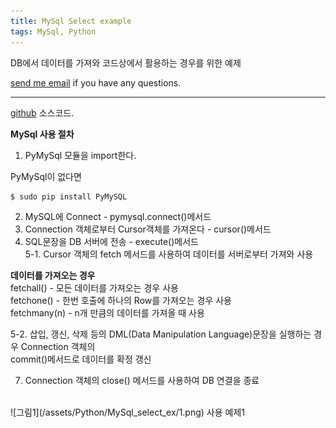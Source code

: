 ```yaml
---
title: MySql Select example
tags: MySql, Python
---
```


DB에서 데이터를 가져와 코드상에서 활용하는 경우를 위한 예제

[send me email](mailto:jewel7492@gmail.com) if you have any questions.

<!--more-->

---

[github](https://github.com/limjunho/Python/tree/master/mysql_select) 소스코드.  

**MySql 사용 절차**  
1. PyMySql 모듈을 import한다.  

PyMySql이 없다면  
```bash
$ sudo pip install PyMySQL
```  

2. MySQL에 Connect - pymysql.connect()메서드  
3. Connection 객체로부터 Cursor객체를 가져온다 - cursor()메서드  
4. SQL문장을 DB 서버에 전송 - execute()메서드  
5-1. Cursor 객체의 fetch 메서드를 사용하여 데이터를 서버로부터 가져와 사용  

**데이터를 가져오는 경우**  
fetchall() - 모든 데이터를 가져오는 경우 사용  
fetchone() - 한번 호출에 하나의 Row를 가져오는 경우 사용  
fetchmany(n) - n개 만큼의 데이터를 가져올 때 사용  

5-2. 삽입, 갱신, 삭제 등의 DML(Data Manipulation Language)문장을 실행하는 경우 Connection 객체의  
commit()메서드로 데이터를 확정 갱신  

7. Connection 객체의 close() 메서드를 사용하여 DB 연결을 종료  


<br />
![그림1](/assets/Python/MySql_select_ex/1.png)  
사용 예제1  

